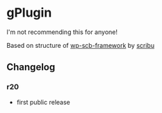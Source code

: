 # gPlugin

I'm not recommending this for anyone!

Based on structure of [wp-scb-framework](https://github.com/scribu/wp-scb-framework) by [scribu](https://github.com/scribu)

## Changelog

### r20
* first public release